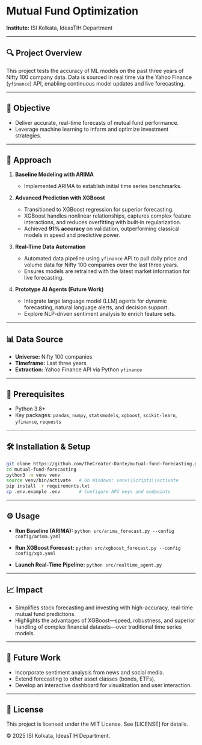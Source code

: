 # Mutual Fund Optimization 

**Institute:** ISI Kolkata, IdeasTIH Department

---

## 🔍 Project Overview

This project tests the accuracy of ML models on the past three years of Nifty 100 company data. Data is sourced in real time via the Yahoo Finance (`yfinance`) API, enabling continuous model updates and live forecasting.

---

## 🎯 Objective

* Deliver accurate, real-time forecasts of mutual fund performance.
* Leverage machine learning to inform and optimize investment strategies.

---

## 🚀 Approach

1. **Baseline Modeling with ARIMA**

   * Implemented ARIMA to establish initial time series benchmarks.

2. **Advanced Prediction with XGBoost**

   * Transitioned to XGBoost regression for superior forecasting.
   * XGBoost handles nonlinear relationships, captures complex feature interactions, and reduces overfitting with built‑in regularization.
   * Achieved **91% accuracy** on validation, outperforming classical models in speed and predictive power.

3. **Real-Time Data Automation**

   * Automated data pipeline using `yfinance` API to pull daily price and volume data for Nifty 100 companies over the last three years.
   * Ensures models are retrained with the latest market information for live forecasting.

4. **Prototype AI Agents (Future Work)**

   * Integrate large language model (LLM) agents for dynamic forecasting, natural language alerts, and decision support.
   * Explore NLP-driven sentiment analysis to enrich feature sets.

---

## 📊 Data Source

* **Universe:** Nifty 100 companies
* **Timeframe:** Last three years
* **Extraction:** Yahoo Finance API via Python `yfinance`

---

## 🔧 Prerequisites

* Python 3.8+
* Key packages: `pandas`, `numpy`, `statsmodels`, `xgboost`, `scikit-learn`, `yfinance`, `requests`

---

## 🛠️ Installation & Setup

```bash
git clone https://github.com/TheCreator-Dante/mutual-fund-forecasting.git
cd mutual-fund-forecasting
python3 -m venv venv
source venv/bin/activate   # On Windows: venv\\Scripts\\activate
pip install -r requirements.txt
cp .env.example .env       # Configure API keys and endpoints
```

---

## ⚙️ Usage

* **Run Baseline (ARIMA):**
  `python src/arima_forecast.py --config config/arima.yaml`

* **Run XGBoost Forecast:**
  `python src/xgboost_forecast.py --config config/xgb.yaml`

* **Launch Real-Time Pipeline:**
  `python src/realtime_agent.py`

---

## 📈 Impact

* Simplifies stock forecasting and investing with high-accuracy, real-time mutual fund predictions.
* Highlights the advantages of XGBoost—speed, robustness, and superior handling of complex financial datasets—over traditional time series models.

---

## 📝 Future Work

* Incorporate sentiment analysis from news and social media.
* Extend forecasting to other asset classes (bonds, ETFs).
* Develop an interactive dashboard for visualization and user interaction.

---


## 📜 License

This project is licensed under the MIT License. See \[LICENSE] for details.

© 2025 ISI Kolkata, IdeasTIH Department.

